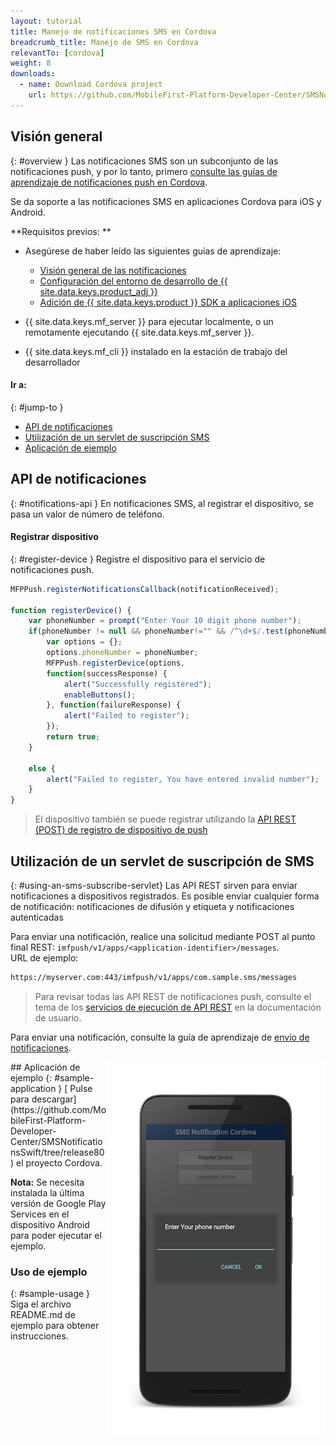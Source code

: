 ```yaml
---
layout: tutorial
title: Manejo de notificaciones SMS en Cordova
breadcrumb_title: Manejo de SMS en Cordova
relevantTo: [cordova]
weight: 8
downloads:
  - name: Download Cordova project
    url: https://github.com/MobileFirst-Platform-Developer-Center/SMSNotificationsCordova/tree/release80
---
```

<!-- NLS_CHARSET=UTF-8 -->
## Visión general
{: #overview }
Las notificaciones SMS son un subconjunto de las notificaciones push, y por lo tanto, primero [consulte las guías de aprendizaje de notificaciones push en Cordova](../../).
  
Se da soporte a las notificaciones SMS en aplicaciones Cordova para iOS y Android.

**Requisitos previos: **

* Asegúrese de haber leído las siguientes guías de aprendizaje:

  * [Visión general de las notificaciones](../../)
  * [Configuración del entorno de desarrollo de {{ site.data.keys.product_adj }}](../../../installation-configuration/#installing-a-development-environment)
  * [Adición de {{ site.data.keys.product }} SDK a aplicaciones iOS](../../../application-development/sdk/cordova)
* {{ site.data.keys.mf_server }} para ejecutar localmente, o un remotamente ejecutando {{ site.data.keys.mf_server }}.
* {{ site.data.keys.mf_cli }} instalado en la estación de trabajo del desarrollador

#### Ir a: 
{: #jump-to }
* [API de notificaciones](#notifications-api)   
* [Utilización de un servlet de suscripción SMS](#using-an-sms-subscribe-servlet)     
* [Aplicación de ejemplo](#sample-application)

## API de notificaciones
{: #notifications-api }
En notificaciones SMS, al registrar el dispositivo, se pasa un valor de número de teléfono.


#### Registrar dispositivo
{: #register-device }
Registre el dispositivo para el servicio de notificaciones push. 

```javascript
MFPPush.registerNotificationsCallback(notificationReceived);

function registerDevice() {
    var phoneNumber = prompt("Enter Your 10 digit phone number");
    if(phoneNumber != null && phoneNumber!="" && /^\d+$/.test(phoneNumber)) {
        var options = {};
        options.phoneNumber = phoneNumber;
        MFPPush.registerDevice(options, 
        function(successResponse) {
            alert("Successfully registered");
            enableButtons();
        }, function(failureResponse) {
            alert("Failed to register");
        });
        return true;
    }

    else {
        alert("Failed to register, You have entered invalid number");
    }
}
```

> El dispositivo también se puede registrar utilizando la [API REST (POST) de registro de dispositivo de push](http://www.ibm.com/support/knowledgecenter/en/SSHS8R_8.0.0/com.ibm.worklight.apiref.doc/rest_runtime/r_restapi_push_device_registration_post.html)
## Utilización de un servlet de suscripción de SMS
{: #using-an-sms-subscribe-servlet}
Las API REST sirven para enviar notificaciones a dispositivos registrados.
Es posible enviar cualquier forma de notificación: notificaciones de difusión y etiqueta y notificaciones autenticadas


Para enviar una notificación, realice una solicitud mediante POST al punto final REST:
`imfpush/v1/apps/<application-identifier>/messages`.  
URL de ejemplo:
 

```bash
https://myserver.com:443/imfpush/v1/apps/com.sample.sms/messages
```

> Para revisar todas las API REST de notificaciones push, consulte el tema de los <a href="https://www.ibm.com/support/knowledgecenter/SSHS8R_8.0.0/com.ibm.worklight.apiref.doc/rest_runtime/c_restapi_runtime.html">servicios de ejecución de API REST</a> en la documentación de usuario.


Para enviar una notificación, consulte la guía de aprendizaje de [envío de notificaciones](../../sending-notifications).


<img alt="Imagen de la aplicación de ejemplo" src="sample-app.png" style="float:right"/>
## Aplicación de ejemplo
{: #sample-application }
[
Pulse para descargar](https://github.com/MobileFirst-Platform-Developer-Center/SMSNotificationsSwift/tree/release80) el proyecto Cordova.


**Nota:** Se necesita instalada la última versión de Google Play Services en el dispositivo Android para poder ejecutar el ejemplo.


### Uso de ejemplo
{: #sample-usage }
Siga el archivo README.md de ejemplo para obtener instrucciones.

